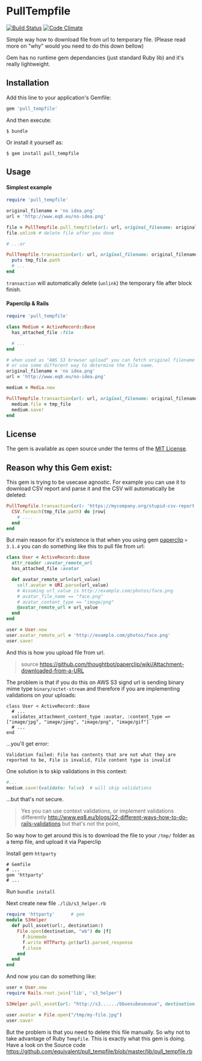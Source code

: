 # PullTempfile

[![Build Status](https://travis-ci.org/equivalent/pull_tempfile.svg?branch=master)](https://travis-ci.org/equivalent/pull_tempfile)
[![Code Climate](https://codeclimate.com/github/equivalent/pull_tempfile/badges/gpa.svg)](https://codeclimate.com/github/equivalent/pull_tempfile)

Simple way how to download file from url to temporary file. (Please read more on "why"  would you need to do this down bellow)

Gem has no runtime gem dependancies (just standard Ruby lib) and it's really lightweight.

## Installation

Add this line to your application's Gemfile:

```ruby
gem 'pull_tempfile'
```

And then execute:

    $ bundle

Or install it yourself as:

    $ gem install pull_tempfile

## Usage


#### Simplest example

```ruby
require 'pull_tempfile'

original_filename = 'no idea.png'
url = 'http://www.eq8.eu/no-idea.png'

file = PullTempfile.pull_tempfile(url: url, original_filename: original_filename)
file.unlink # delete file after you done

# ...or

PullTempfile.transaction(url: url, original_filename: original_filename) do |tmp_file|
  puts tmp_file.path
  # ...
end
```

`transaction` will automatically delete (`unlink`) the temporary file after block
finish.

#### Paperclip & Rails

```ruby
require 'pull_tempfile'

class Medium < ActiveRecord::Base
  has_attached_file :file

  # ...
end

# when used as "AWS S3 browser upload" you can fetch original filename as "${filename}" metadata
# or use some different way to determine the file name.
original_filename = 'no idea.png'
url = 'http://www.eq8.eu/no-idea.png'

medium = Media.new

PullTempfile.transaction(url: url, original_filename: original_filename) do |tmp_file|
  medium.file = tmp_file
  medium.save!
end
```

## License

The gem is available as open source under the terms of the [MIT License](http://opensource.org/licenses/MIT).


## Reason why this Gem exist:

This gem is trying to be usecase agnostic. For example you can use
it to download CSV report and parse it and the CSV will automatically be
deleted:

```ruby
PullTempfile.transaction(url: 'https://mycompany.org/stupid-csv-report.csv', original_filename: 'dont-care.csv') do |tmp_file|
  CSV.foreach(tmp_file.path) do |row|
    # ....
  end
end
```

But main reason for it's  existence is that when you using gem [paperclip](https://github.com/thoughtbot/paperclip) `> 3.1.4` you can do something like this to pull file from url:

```ruby
class User < ActiveRecord::Base
  attr_reader :avatar_remote_url
  has_attached_file :avatar

  def avatar_remote_url=(url_value)
    self.avatar = URI.parse(url_value)
    # Assuming url_value is http://example.com/photos/face.png
    # avatar_file_name == "face.png"
    # avatar_content_type == "image/png"
    @avatar_remote_url = url_value
  end
end

user = User.new
user.avatar_remote_url = 'http://example.com/photos/face.png'
user.save!
```

And this is how you upload file from url.

> source
> https://github.com/thoughtbot/paperclip/wiki/Attachment-downloaded-from-a-URL

The problem is that if you do this on AWS S3 signd url is sending binary mime type
`binary/octet-stream` and therefore
if you are implementing validations on your uploads:

```
class User < ActiveRecord::Base
  # ...
  validates_attachment_content_type :avatar, :content_type => ["image/jpg", "image/jpeg", "image/png", "image/gif"]
  # ...
end
```

...you'll get error:

```
Validation failed: File has contents that are not what they are
reported to be, File is invalid, File content type is invalid
```

One solution is to skip validations in this context:

```ruby
#...
medium.save!(validate: false)  # will skip validations
```

...but that's not secure.

> Yes you can use context validations, or implement validations differently
> http://www.eq8.eu/blogs/22-different-ways-how-to-do-rails-validations
> but that's not the point,

So way how to get around this is to  download the file to your `/tmp/` folder as a temp
file, and upload it via Paperclip

Install gem `httparty`

```
# Gemfile
# ...
gem 'httparty'
# ...
```

Run `bundle install`


Next create new file `./lib/s3_helper.rb`

```ruby
require 'httparty'      # gem
module S3Helper
  def pull_asset(url:, destination:)
    File.open(destination, "wb") do |f|
      f.binmode
      f.write HTTParty.get(url).parsed_response
      f.close
    end
  end
end
```

And now you can do something like:

```ruby
user = User.new
require Rails.root.join('lib', 's3_helper')

S3Helper.pull_asset(url: "http://s3....../bbuesubeueueue", destination: "/tmp/my-file.jpg")

user.avatar = File.open("/tmp/my-file.jpg")
user.save!
```

But the problem is that you need to delete this file manually. So why
not to take advantage of Ruby `Tempfile`. This is exactly what this gem
is doing. Have a look on the Source code  https://github.com/equivalent/pull_tempfile/blob/master/lib/pull_tempfile.rb
